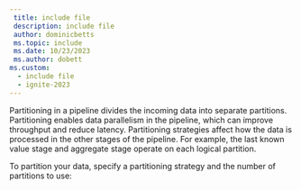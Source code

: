 ```yaml
---
 title: include file
 description: include file
 author: dominicbetts
 ms.topic: include
 ms.date: 10/23/2023
 ms.author: dobett
ms.custom:
  - include file
  - ignite-2023
---
```


Partitioning in a pipeline divides the incoming data into separate partitions. Partitioning enables data parallelism in the pipeline, which can improve throughput and reduce latency. Partitioning strategies affect how the data is processed in the other stages of the pipeline. For example, the last known value stage and aggregate stage operate on each logical partition.

To partition your data, specify a partitioning strategy and the number of partitions to use:

